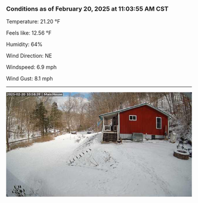 ### Conditions as of February 20, 2025 at 11:03:55 AM CST 

Temperature: 21.20 &deg;F

Feels like: 12.56 &deg;F

Humidity: 64%

Wind Direction: NE

Windspeed: 6.9 mph

Wind Gust: 8.1 mph

---

<img src="./images/latest.jpeg"/>

